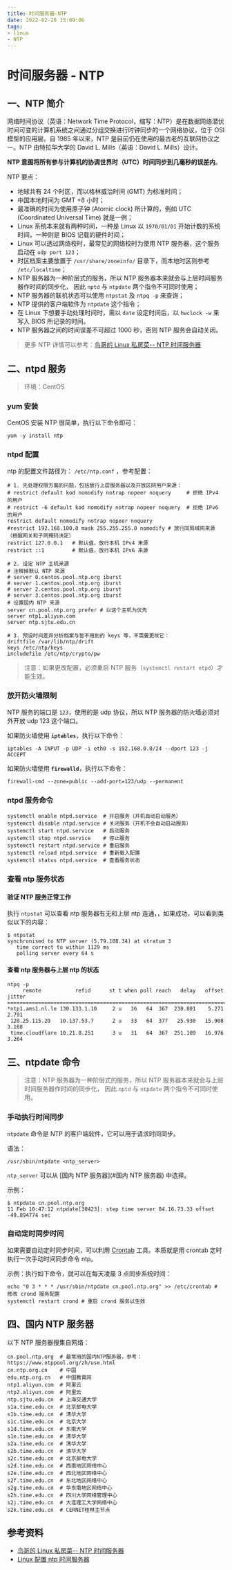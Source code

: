 ```yaml
---
title: 时间服务器-NTP
date: 2022-02-20 15:09:06
tags:
- linux
- NTP
---
```

# 时间服务器 - NTP

## 一、NTP 简介

网络时间协议（英语：Network Time Protocol，缩写：NTP）是在数据网络潜伏时间可变的计算机系统之间通过分组交换进行时钟同步的一个网络协议，位于 OSI 模型的应用层。自 1985 年以来，NTP 是目前仍在使用的最古老的互联网协议之一。NTP 由特拉华大学的 David L. Mills（英语：David L. Mills）设计。

**NTP 意图将所有参与计算机的协调世界时（UTC）时间同步到几毫秒的误差内**。

NTP 要点：

- 地球共有 24 个时区，而以格林威治时间 (GMT) 为标准时间；
- 中国本地时间为 GMT +8 小时；
- 最准确的时间为使用原子钟 (Atomic clock) 所计算的，例如 UTC (Coordinated Universal Time) 就是一例；
- Linux 系统本来就有两种时间，一种是 Linux 以 `1970/01/01` 开始计数的系统时间，一种则是 BIOS 记载的硬件时间；
- Linux 可以透过网络校时，最常见的网络校时为使用 NTP 服务器，这个服务启动在 `udp port 123`；
- 时区档案主要放置于 `/usr/share/zoneinfo/` 目录下，而本地时区则参考 `/etc/localtime`；
- NTP 服务器为一种阶层式的服务，所以 NTP 服务器本来就会与上层时间服务器作时间的同步化， 因此 `nptd` 与 `ntpdate` 两个指令不可同时使用；
- NTP 服务器的联机状态可以使用 `ntpstat` 及 `ntpq -p` 来查询；
- NTP 提供的客户端软件为 `ntpdate` 这个指令；
- 在 Linux 下想要手动处理时间时，需以 `date` 设定时间后，以 `hwclock -w` 来写入 BIOS 所记录的时间。
- NTP 服务器之间的时间误差不可超过 1000 秒，否则 NTP 服务会自动关闭。

> 更多 NTP 详情可以参考：[鸟哥的 Linux 私房菜-- NTP 时间服务器](http://cn.linux.vbird.org/linux_server/0440ntp.php)

## 二、ntpd 服务

> 环境：CentOS

### yum 安装

CentOS 安装 NTP 很简单，执行以下命令即可：

```shell
yum -y install ntp
```

### ntpd 配置

ntp 的配置文件路径为： `/etc/ntp.conf` ，参考配置：

```shell
# 1. 先处理权限方面的问题，包括放行上层服务器以及开放区网用户来源：
# restrict default kod nomodify notrap nopeer noquery     # 拒绝 IPv4 的用户
# restrict -6 default kod nomodify notrap nopeer noquery  # 拒绝 IPv6 的用户
restrict default nomodify notrap nopeer noquery
#restrict 192.168.100.0 mask 255.255.255.0 nomodify # 放行同局域网来源（根据网关和子网掩码决定）
restrict 127.0.0.1   # 默认值，放行本机 IPv4 来源
restrict ::1         # 默认值，放行本机 IPv6 来源

# 2. 设定 NTP 主机来源
# 注释掉默认 NTP 来源
# server 0.centos.pool.ntp.org iburst
# server 1.centos.pool.ntp.org iburst
# server 2.centos.pool.ntp.org iburst
# server 3.centos.pool.ntp.org iburst
# 设置国内 NTP 来源
server cn.pool.ntp.org prefer # 以这个主机为优先
server ntp1.aliyun.com
server ntp.sjtu.edu.cn

# 3. 预设时间差异分析档案与暂不用到的 keys 等，不需要更改它：
driftfile /var/lib/ntp/drift
keys /etc/ntp/keys
includefile /etc/ntp/crypto/pw
```

> 注意：如果更改配置，必须重启 NTP 服务（`systemctl restart ntpd`）才能生效。

### 放开防火墙限制

NTP 服务的端口是 `123`，使用的是 udp 协议，所以 NTP 服务器的防火墙必须对外开放 udp 123 这个端口。

如果防火墙使用 **`iptables`**，执行以下命令：

```shell
iptables -A INPUT -p UDP -i eth0 -s 192.168.0.0/24 --dport 123 -j ACCEPT
```

如果防火墙使用 **`firewalld`**，执行以下命令：

```shell
firewall-cmd --zone=public --add-port=123/udp --permanent
```

### ntpd 服务命令

```shell
systemctl enable ntpd.service  # 开启服务（开机自动启动服务）
systemctl disable ntpd.service # 关闭服务（开机不会自动启动服务）
systemctl start ntpd.service   # 启动服务
systemctl stop ntpd.service    # 停止服务
systemctl restart ntpd.service # 重启服务
systemctl reload ntpd.service  # 重新载入配置
systemctl status ntpd.service  # 查看服务状态
```

### 查看 ntp 服务状态

#### 验证 NTP 服务正常工作

执行 `ntpstat` 可以查看 ntp 服务器有无和上层 ntp 连通，，如果成功，可以看到类似以下的内容：

```shell
$ ntpstat
synchronised to NTP server (5.79.108.34) at stratum 3
   time correct to within 1129 ms
   polling server every 64 s
```

#### 查看 ntp 服务器与上层 ntp 的状态

```shell
ntpq -p
     remote           refid      st t when poll reach   delay   offset  jitter
==============================================================================
*ntp1.ams1.nl.le 130.133.1.10     2 u   36   64  367  230.801    5.271   2.791
 120.25.115.20   10.137.53.7      2 u   33   64  377   25.930   15.908   3.168
 time.cloudflare 10.21.8.251      3 u   31   64  367  251.109   16.976   3.264
```

## 三、ntpdate 命令

> 注意：NTP 服务器为一种阶层式的服务，所以 NTP 服务器本来就会与上层时间服务器作时间的同步化， 因此 `nptd` 与 `ntpdate` 两个指令不可同时使用。

### 手动执行时间同步

`ntpdate` 命令是 NTP 的客户端软件，它可以用于请求时间同步。

语法：

```shell
/usr/sbin/ntpdate <ntp_server>
```

`ntp_server` 可以从 [国内 NTP 服务器](#国内 NTP 服务器) 中选择。

示例：

```shell
$ ntpdate cn.pool.ntp.org
11 Feb 10:47:12 ntpdate[30423]: step time server 84.16.73.33 offset -49.894774 sec
```

### 自动定时同步时间

如果需要自动定时同步时间，可以利用 [Crontab](#crontab) 工具。本质就是用 crontab 定时执行一次手动时间同步命令 ntp。

示例：执行如下命令，就可以在每天凌晨 3 点同步系统时间：

```shell
echo "0 3 * * * /usr/sbin/ntpdate cn.pool.ntp.org" >> /etc/crontab # 修改 crond 服务配置
systemctl restart crond # 重启 crond 服务以生效
```

## 四、国内 NTP 服务器

以下 NTP 服务器搜集自网络：

```shell
cn.pool.ntp.org  # 最常用的国内NTP服务器，参考：https://www.ntppool.org/zh/use.html
cn.ntp.org.cn    # 中国
edu.ntp.org.cn   # 中国教育网
ntp1.aliyun.com  # 阿里云
ntp2.aliyun.com  # 阿里云
ntp.sjtu.edu.cn  # 上海交通大学
s1a.time.edu.cn  # 北京邮电大学
s1b.time.edu.cn  # 清华大学
s1c.time.edu.cn  # 北京大学
s1d.time.edu.cn  # 东南大学
s1e.time.edu.cn  # 清华大学
s2a.time.edu.cn  # 清华大学
s2b.time.edu.cn  # 清华大学
s2c.time.edu.cn  # 北京邮电大学
s2d.time.edu.cn  # 西南地区网络中心
s2e.time.edu.cn  # 西北地区网络中心
s2f.time.edu.cn  # 东北地区网络中心
s2g.time.edu.cn  # 华东南地区网络中心
s2h.time.edu.cn  # 四川大学网络管理中心
s2j.time.edu.cn  # 大连理工大学网络中心
s2k.time.edu.cn  # CERNET桂林主节点
```

## 参考资料

- [鸟哥的 Linux 私房菜-- NTP 时间服务器](http://cn.linux.vbird.org/linux_server/0440ntp.php)
- [Linux 配置 ntp 时间服务器](https://www.cnblogs.com/quchunhui/p/7658853.html)
